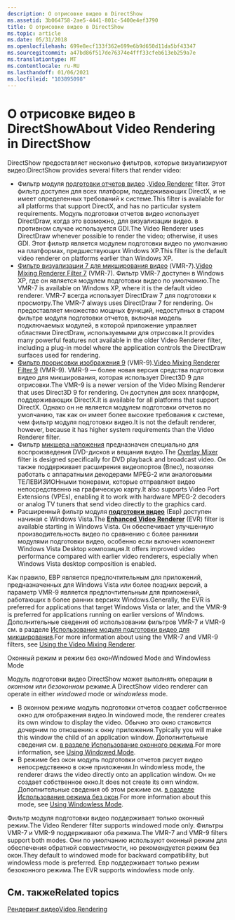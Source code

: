 ```yaml
---
description: О отрисовке видео в DirectShow
ms.assetid: 3b064758-2ae5-4441-801c-5400e4ef3790
title: О отрисовке видео в DirectShow
ms.topic: article
ms.date: 05/31/2018
ms.openlocfilehash: 699e8ecf133f362e699e6b9d650d11da5bf43347
ms.sourcegitcommit: a47bd86f517de76374e4fff33cfeb613eb259a7e
ms.translationtype: MT
ms.contentlocale: ru-RU
ms.lasthandoff: 01/06/2021
ms.locfileid: "103895098"
---
```

# <a name="about-video-rendering-in-directshow"></a><span data-ttu-id="8ac7b-103">О отрисовке видео в DirectShow</span><span class="sxs-lookup"><span data-stu-id="8ac7b-103">About Video Rendering in DirectShow</span></span>

<span data-ttu-id="8ac7b-104">DirectShow предоставляет несколько фильтров, которые визуализируют видео:</span><span class="sxs-lookup"><span data-stu-id="8ac7b-104">DirectShow provides several filters that render video:</span></span>

-   <span data-ttu-id="8ac7b-105">Фильтр модуля [подготовки отчетов видео](video-renderer-filter.md) .</span><span class="sxs-lookup"><span data-stu-id="8ac7b-105">[Video Renderer](video-renderer-filter.md) filter.</span></span> <span data-ttu-id="8ac7b-106">Этот фильтр доступен для всех платформ, поддерживающих DirectX, и не имеет определенных требований к системе.</span><span class="sxs-lookup"><span data-stu-id="8ac7b-106">This filter is available for all platforms that support DirectX, and has no particular system requirements.</span></span> <span data-ttu-id="8ac7b-107">Модуль подготовки отчетов видео использует DirectDraw, когда это возможно, для визуализации видео. в противном случае используется GDI.</span><span class="sxs-lookup"><span data-stu-id="8ac7b-107">The Video Renderer uses DirectDraw whenever possible to render the video; otherwise, it uses GDI.</span></span> <span data-ttu-id="8ac7b-108">Этот фильтр является модулем подготовки видео по умолчанию на платформах, предшествующих Windows XP.</span><span class="sxs-lookup"><span data-stu-id="8ac7b-108">This filter is the default video renderer on platforms earlier than Windows XP.</span></span>
-   <span data-ttu-id="8ac7b-109">[Фильтр визуализации 7 для микширования видео](video-mixing-renderer-filter-7.md) (VMR-7).</span><span class="sxs-lookup"><span data-stu-id="8ac7b-109">[Video Mixing Renderer Filter 7](video-mixing-renderer-filter-7.md) (VMR-7).</span></span> <span data-ttu-id="8ac7b-110">Фильтр VMR-7 доступен в Windows XP, где он является модулем подготовки видео по умолчанию.</span><span class="sxs-lookup"><span data-stu-id="8ac7b-110">The VMR-7 is available on Windows XP, where it is the default video renderer.</span></span> <span data-ttu-id="8ac7b-111">VMR-7 всегда использует DirectDraw 7 для подготовки к просмотру.</span><span class="sxs-lookup"><span data-stu-id="8ac7b-111">The VMR-7 always uses DirectDraw 7 for rendering.</span></span> <span data-ttu-id="8ac7b-112">Он предоставляет множество мощных функций, недоступных в старом фильтре модуля подготовки отчетов, включая модель подключаемых модулей, в которой приложение управляет областями DirectDraw, используемыми для отрисовки.</span><span class="sxs-lookup"><span data-stu-id="8ac7b-112">It provides many powerful features not available in the older Video Renderer filter, including a plug-in model where the application controls the DirectDraw surfaces used for rendering.</span></span>
-   <span data-ttu-id="8ac7b-113">[Фильтр прорисовки изображения 9](video-mixing-renderer-filter-9.md) (VMR-9).</span><span class="sxs-lookup"><span data-stu-id="8ac7b-113">[Video Mixing Renderer Filter 9](video-mixing-renderer-filter-9.md) (VMR-9).</span></span> <span data-ttu-id="8ac7b-114">VMR-9 — более новая версия средства подготовки видео для микширования, которая использует Direct3D 9 для отрисовки.</span><span class="sxs-lookup"><span data-stu-id="8ac7b-114">The VMR-9 is a newer version of the Video Mixing Renderer that uses Direct3D 9 for rendering.</span></span> <span data-ttu-id="8ac7b-115">Он доступен для всех платформ, поддерживающих DirectX.</span><span class="sxs-lookup"><span data-stu-id="8ac7b-115">It is available for all platforms that support DirectX.</span></span> <span data-ttu-id="8ac7b-116">Однако он не является модулем подготовки отчетов по умолчанию, так как он имеет более высокие требования к системе, чем фильтр модуля подготовки видео.</span><span class="sxs-lookup"><span data-stu-id="8ac7b-116">It is not the default renderer, however, because it has higher system requirements than the Video Renderer filter.</span></span>
-   <span data-ttu-id="8ac7b-117">Фильтр [микшера наложения](overlay-mixer-filter.md) предназначен специально для воспроизведения DVD-дисков и вещания видео.</span><span class="sxs-lookup"><span data-stu-id="8ac7b-117">The [Overlay Mixer](overlay-mixer-filter.md) filter is designed specifically for DVD playback and broadcast video.</span></span> <span data-ttu-id="8ac7b-118">Он также поддерживает расширения видеопортов (Впес), позволяя работать с аппаратными декодерами MPEG-2 или аналоговыми ТЕЛЕВИЗИОНными тюнерами, которые отправляют видео непосредственно на графическую карту.</span><span class="sxs-lookup"><span data-stu-id="8ac7b-118">It also supports Video Port Extensions (VPEs), enabling it to work with hardware MPEG-2 decoders or analog TV tuners that send video directly to the graphics card.</span></span>
-   <span data-ttu-id="8ac7b-119">Расширенный фильтр модуля [**подготовки видео**](enhanced-video-renderer-filter.md) (Евр) доступен начиная с Windows Vista.</span><span class="sxs-lookup"><span data-stu-id="8ac7b-119">The [**Enhanced Video Renderer**](enhanced-video-renderer-filter.md) (EVR) filter is available starting in Windows Vista.</span></span> <span data-ttu-id="8ac7b-120">Он обеспечивает улучшенную производительность видео по сравнению с более ранними модулями подготовки видео, особенно если включен компонент Windows Vista Desktop композиция.</span><span class="sxs-lookup"><span data-stu-id="8ac7b-120">It offers improved video performance compared with earlier video renderers, especially when Windows Vista desktop composition is enabled.</span></span>

<span data-ttu-id="8ac7b-121">Как правило, ЕВР является предпочтительным для приложений, предназначенных для Windows Vista или более поздних версий, а параметр VMR-9 является предпочтительным для приложений, работающих в более ранних версиях Windows.</span><span class="sxs-lookup"><span data-stu-id="8ac7b-121">Generally, the EVR is preferred for applications that target Windows Vista or later, and the VMR-9 is preferred for applications running on earlier versions of Windows.</span></span> <span data-ttu-id="8ac7b-122">Дополнительные сведения об использовании фильтров VMR-7 и VMR-9 см. в разделе [Использование модуля подготовки видео для микширования](using-the-video-mixing-renderer.md).</span><span class="sxs-lookup"><span data-stu-id="8ac7b-122">For more information about using the VMR-7 and VMR-9 filters, see [Using the Video Mixing Renderer](using-the-video-mixing-renderer.md).</span></span>

<span data-ttu-id="8ac7b-123">Оконный режим и режим без окон</span><span class="sxs-lookup"><span data-stu-id="8ac7b-123">Windowed Mode and Windowless Mode</span></span>

<span data-ttu-id="8ac7b-124">Модуль подготовки видео DirectShow может выполнять операции в *оконном* или *безоконном* режиме.</span><span class="sxs-lookup"><span data-stu-id="8ac7b-124">A DirectShow video renderer can operate in either *windowed* mode or *windowless* mode.</span></span>

-   <span data-ttu-id="8ac7b-125">В оконном режиме модуль подготовки отчетов создает собственное окно для отображения видео.</span><span class="sxs-lookup"><span data-stu-id="8ac7b-125">In windowed mode, the renderer creates its own window to display the video.</span></span> <span data-ttu-id="8ac7b-126">Обычно это окно становится дочерним по отношению к окну приложения.</span><span class="sxs-lookup"><span data-stu-id="8ac7b-126">Typically you will make this window the child of an application window.</span></span> <span data-ttu-id="8ac7b-127">Дополнительные сведения см. [в разделе Использование оконного режима](using-windowed-mode.md).</span><span class="sxs-lookup"><span data-stu-id="8ac7b-127">For more information, see [Using Windowed Mode](using-windowed-mode.md).</span></span>
-   <span data-ttu-id="8ac7b-128">В режиме без окон модуль подготовки отчетов рисует видео непосредственно в окне приложения.</span><span class="sxs-lookup"><span data-stu-id="8ac7b-128">In windowless mode, the renderer draws the video directly onto an application window.</span></span> <span data-ttu-id="8ac7b-129">Он не создает собственное окно.</span><span class="sxs-lookup"><span data-stu-id="8ac7b-129">It does not create its own window.</span></span> <span data-ttu-id="8ac7b-130">Дополнительные сведения об этом режиме см. [в разделе Использование режима без окон](using-windowless-mode.md).</span><span class="sxs-lookup"><span data-stu-id="8ac7b-130">For more information about this mode, see [Using Windowless Mode](using-windowless-mode.md).</span></span>

<span data-ttu-id="8ac7b-131">Фильтр модуля подготовки видео поддерживает только оконный режим.</span><span class="sxs-lookup"><span data-stu-id="8ac7b-131">The Video Renderer filter supports windowed mode only.</span></span> <span data-ttu-id="8ac7b-132">Фильтры VMR-7 и VMR-9 поддерживают оба режима.</span><span class="sxs-lookup"><span data-stu-id="8ac7b-132">The VMR-7 and VMR-9 filters support both modes.</span></span> <span data-ttu-id="8ac7b-133">Они по умолчанию используют оконный режим для обеспечения обратной совместимости, но рекомендуется режим без окон.</span><span class="sxs-lookup"><span data-stu-id="8ac7b-133">They default to windowed mode for backward compatibility, but windowless mode is preferred.</span></span> <span data-ttu-id="8ac7b-134">Евр поддерживает только режим безоконного режима.</span><span class="sxs-lookup"><span data-stu-id="8ac7b-134">The EVR supports windowless mode only.</span></span>

## <a name="related-topics"></a><span data-ttu-id="8ac7b-135">См. также</span><span class="sxs-lookup"><span data-stu-id="8ac7b-135">Related topics</span></span>

<dl> <dt>

[<span data-ttu-id="8ac7b-136">Рендеринг видео</span><span class="sxs-lookup"><span data-stu-id="8ac7b-136">Video Rendering</span></span>](video-rendering.md)
</dt> </dl>

 

 



